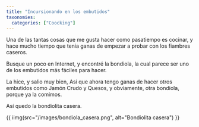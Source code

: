 ```yaml
---
title: "Incursionando en los embutidos"
taxonomies:
  categories: ["Coocking"]
---
```


Una de las tantas cosas que me gusta hacer como pasatiempo es cocinar, y hace mucho tiempo que tenia ganas de empezar a probar con los fiambres caseros.

Busque un poco en Internet, y encontré la bondiola, la cual parece ser uno de los embutidos más fáciles para hacer.

La hice, y salio muy bien, Así que ahora tengo ganas de hacer otros embutidos como Jamón Crudo y Quesos, y obviamente, otra bondiola, porque ya la comimos.

Así quedo la bondiolita casera.

{{ iimg(src="/images/bondiola_casera.png", alt="Bondiolita casera") }}